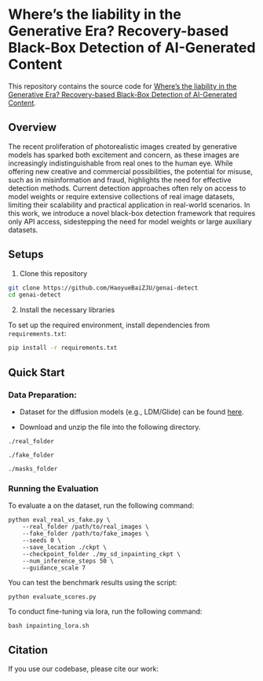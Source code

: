 # Where’s the liability in the Generative Era? Recovery-based Black-Box Detection of AI-Generated Content

This repository contains the source code for [Where’s the liability in the Generative Era? Recovery-based Black-Box Detection of AI-Generated Content](https://arxiv.org/abs/xxx).

## Overview

The recent proliferation of photorealistic images created by generative models has sparked both excitement and concern, as these images are increasingly indistinguishable from real ones to the human eye. While offering new creative and commercial possibilities, the potential for misuse, such as in misinformation and fraud, highlights the need for effective detection methods. Current detection approaches often rely on access to model weights or require extensive collections of real image datasets, limiting their scalability and practical application in real-world scenarios. In this work, we introduce a novel black-box detection framework that requires only API access, sidestepping the need for model weights or large auxiliary datasets.

## Setups

1. Clone this repository 
```bash
git clone https://github.com/HaoyueBaiZJU/genai-detect
cd genai-detect
```

2. Install the necessary libraries

To set up the required environment, install dependencies from `requirements.txt`:

```bash
pip install -r requirements.txt
```

## Quick Start


### Data Preparation: 

- Dataset for the diffusion models (e.g., LDM/Glide) can be found [here](https://drive.google.com/file/d/1FXlGIRh_Ud3cScMgSVDbEWmPDmjcrm1t/view?usp=drive_link).

- Download and unzip the file into the following directory.

`./real_folder`

`./fake_folder`

`./masks_folder`

### Running the Evaluation

To evaluate a on the dataset, run the following command:

```
python eval_real_vs_fake.py \
    --real_folder /path/to/real_images \
    --fake_folder /path/to/fake_images \
    --seeds 0 \
    --save_location ./ckpt \
    --checkpoint_folder ./my_sd_inpainting_ckpt \
    --num_inference_steps 50 \
    --guidance_scale 7
```

You can test the benchmark results using the script:

`python evaluate_scores.py`

To conduct fine-tuning via lora, run the following command:

`bash inpainting_lora.sh`


## Citation

If you use our codebase, please cite our work:
